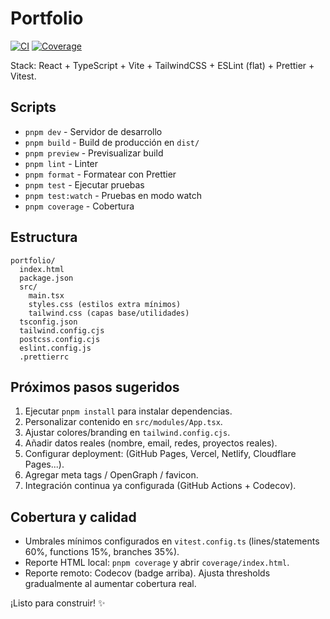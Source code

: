 # Portfolio

[![CI](https://github.com/Starloss/Portfolio/actions/workflows/ci.yml/badge.svg)](https://github.com/Starloss/Portfolio/actions/workflows/ci.yml)
[![Coverage](https://codecov.io/gh/Starloss/Portfolio/branch/main/graph/badge.svg)](https://codecov.io/gh/Starloss/Portfolio)

Stack: React + TypeScript + Vite + TailwindCSS + ESLint (flat) + Prettier + Vitest.

## Scripts

- `pnpm dev` - Servidor de desarrollo
- `pnpm build` - Build de producción en `dist/`
- `pnpm preview` - Previsualizar build
- `pnpm lint` - Linter
- `pnpm format` - Formatear con Prettier
- `pnpm test` - Ejecutar pruebas
- `pnpm test:watch` - Pruebas en modo watch
- `pnpm coverage` - Cobertura

## Estructura
```
portfolio/
  index.html
  package.json
  src/
    main.tsx
    styles.css (estilos extra mínimos)
    tailwind.css (capas base/utilidades)
  tsconfig.json
  tailwind.config.cjs
  postcss.config.cjs
  eslint.config.js
  .prettierrc
```

## Próximos pasos sugeridos
1. Ejecutar `pnpm install` para instalar dependencias.
2. Personalizar contenido en `src/modules/App.tsx`.
3. Ajustar colores/branding en `tailwind.config.cjs`.
4. Añadir datos reales (nombre, email, redes, proyectos reales).
5. Configurar deployment: (GitHub Pages, Vercel, Netlify, Cloudflare Pages...).
6. Agregar meta tags / OpenGraph / favicon.
7. Integración continua ya configurada (GitHub Actions + Codecov).

## Cobertura y calidad
- Umbrales mínimos configurados en `vitest.config.ts` (lines/statements 60%, functions 15%, branches 35%).
- Reporte HTML local: `pnpm coverage` y abrir `coverage/index.html`.
- Reporte remoto: Codecov (badge arriba). Ajusta thresholds gradualmente al aumentar cobertura real.

¡Listo para construir! ✨
